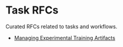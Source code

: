 # Task RFCs

Curated RFCs related to tasks and workflows.

- [Managing Experimental Training Artifacts](2025-10-05-experimental-training-artifacts.md)
